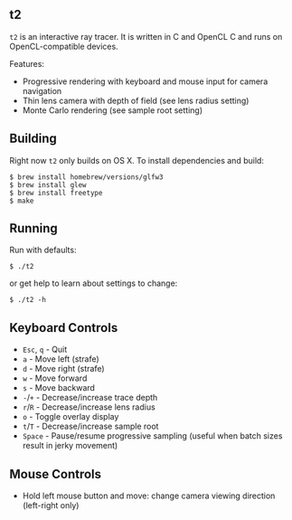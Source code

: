 
t2
--

`t2` is an interactive ray tracer. It is written in C and OpenCL C and
runs on OpenCL-compatible devices.

Features:
* Progressive rendering with keyboard and mouse input for camera
  navigation
* Thin lens camera with depth of field (see lens radius setting)
* Monte Carlo rendering (see sample root setting)

Building
--------

Right now `t2` only builds on OS X. To install dependencies and build:
```
$ brew install homebrew/versions/glfw3
$ brew install glew
$ brew install freetype
$ make
```

Running
-------

Run with defaults:
```
$ ./t2
```
or get help to learn about settings to change:
```
$ ./t2 -h
```

Keyboard Controls
-----------------

* `Esc`, `q` - Quit
* `a` - Move left (strafe)
* `d` - Move right (strafe)
* `w` - Move forward
* `s` - Move backward
* `-`/`+` - Decrease/increase trace depth
* `r`/`R` - Decrease/increase lens radius
* `o` - Toggle overlay display
* `t`/`T` - Decrease/increase sample root
* `Space` - Pause/resume progressive sampling (useful when batch sizes
  result in jerky movement)

Mouse Controls
--------------

* Hold left mouse button and move: change camera viewing direction
  (left-right only)

